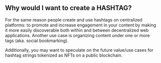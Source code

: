 ## Why would I want to create a HASHTAG?

For the same reason people create and use hashtags on centralized platforms: to
promote and increase engagement in your content by making it more easily
discoverable both within and between decentralized web applications. Another
use case is organizing content under one or more tags (aka. social
bookmarking).

Additionally, you may want to speculate on the future value/use cases for
hashtag strings tokenized as NFTs on a public blockchain.
